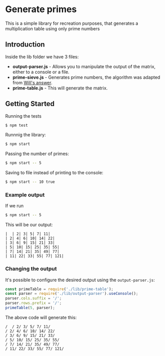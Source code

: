 # Generate primes
This is a simple library for recreation purposes, that generates a multiplication table using only prime numbers

## Introduction

Inside the lib folder we have 3 files:
- **output-parser.js** - Allows you to manipulate the output of the matrix, either to a console or a file.
- **prime-sieve.js** - Generates prime numbers, the algorithm was adapted from [Will's answer](http://stackoverflow.com/a/10733621/1449157).
- **prime-table.js** - This will generate the matrix.

## Getting Started

Running the tests
```bash
$ npm test
```
Runnnig the library:
```bash
$ npm start
```
Passing the number of primes:
```bash
$ npm start -- 5
```
Saving to file instead of printing to the console:
```bash
$ npm start -- 10 true
```

### Example output
If we run
```bash
$ npm start -- 5
```

This will be our output:
```
|  | 2| 3| 5| 7| 11|
| 2| 4| 6| 10| 14| 22|
| 3| 6| 9| 15| 21| 33|
| 5| 10| 15| 25| 35| 55|
| 7| 14| 21| 35| 49| 77|
| 11| 22| 33| 55| 77| 121|
```

### Changing the output

It's possible to configure the desired output using the `output-parser.js`:
```javascript
const primeTable = require('./lib/prime-table');
const parser = require('./lib/output-parser').useConsole();
parser.cols.suffix = '/';
parser.rows.prefix = '/';
primeTable(5, parser);
```

The above code will generate this:
```
/  / 2/ 3/ 5/ 7/ 11/
/ 2/ 4/ 6/ 10/ 14/ 22/
/ 3/ 6/ 9/ 15/ 21/ 33/
/ 5/ 10/ 15/ 25/ 35/ 55/
/ 7/ 14/ 21/ 35/ 49/ 77/
/ 11/ 22/ 33/ 55/ 77/ 121/
```
